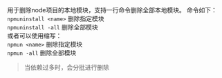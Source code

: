 
用于删除node项目的本地模块，支持一行命令删除全部本地模块。
命令如下：   
`npmuninstall <name>` 删除指定模块<name>   
`npmuninstall -all` 删除全部模块   
或者可以使用缩写：   
`npmun <name>` 删除指定模块<name>   
`npmun -all` 删除全部模块   

> 当依赖过多时，会分批进行删除